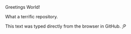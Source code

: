Greetings World!

What a terrific repository. 

This text was typed directly from the browser in GitHub. ;P
